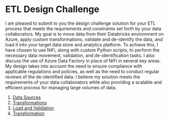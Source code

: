 # ETL Design Challenge

I am pleased to submit to you the design challenge solution for your ETL process that meets the requirements and constraints set forth by your data collaborators. My goal is to move data from their Databricks environment on Azure, apply custom transformations, validate and de-identify the data, and load it into your target data store and analytics platform. To achieve this, I have chosen to use NiFi, along with custom Python scripts, to perform the necessary data movement, validation, and de-identification tasks. I also discuss the use of Azure Data Factory in place of NiFi in several key areas. My design takes into account the need to ensure compliance with applicable regulations and policies, as well as the need to conduct regular reviews of the de-identified data. I believe my solution meets the requirements of your data collaborators while also providing a scalable and efficient process for managing large volumes of data.

<!-- ![pipeline image](img/pipeline.jpg) -->

1. [Data Sources](https://github.com/bubnicbf/etl-design-challenge/blob/main/integration_pipeline/01_data_sources.md)  
2. [Transformations](https://github.com/bubnicbf/etl-design-challenge/blob/main/integration_pipeline/02_transformations.md)  
3. [Load and Validation](https://github.com/bubnicbf/etl-design-challenge/blob/main/integration_pipeline/03_load_and_validation.md)  
4. [Transformation](https://github.com/bubnicbf/etl-design-challenge/blob/main/integration_pipeline/04_transformation.md)  
